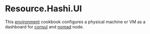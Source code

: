 # Resource.Hashi.UI

This [environment](http://blog.vialstudios.com/the-environment-cookbook-pattern/#theenvironmentcookbook) cookbook configures
a physical machine or VM as a dashboard for [consul](https://www.consul.io) and [nomad](https://www.nomadproject.io/) node.
